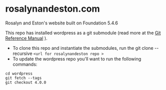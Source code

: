 rosalynandeston.com
=====================

Rosalyn and Eston's website built on Foundation 5.4.6

This repo has installed wordpress as a git submodule (read more at the [Git Reference Manual](http://git-scm.com/book/en/v2/Git-Tools-Submodules#Cloning-a-Project-with-Submodules) ).  

* To clone this repo and instantiate the submodules, run the git clone --recursive `<url for rosalynandeston repo >`
* To update the wordpress repo you'll want to run the following commands:
```
cd wordpress
git fetch --tags
git checkout 4.0.0
```